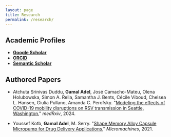 ```yaml
---
layout: page
title: Research
permalink: /research/
---
```


## Academic Profiles

- [**Google Scholar**](https://scholar.google.com/citations?user=-jdIzywAAAAJ&hl=en)
- [**ORCID**](https://orcid.org/my-orcid?orcid=0009-0001-1369-1504)
- [**Semantic Scholar**](https://www.semanticscholar.org/author/1580208659)


## Authored Papers
- Atchuta Srinivas Duddu, **Gamal Adel**, José Camacho-Mateu, Olena Holubowska, Simon A. Rella, Samantha J. Bents, Cécile Viboud, Chelsea L. Hansen, Giulia Pullano, Amanda C. Perofsky. "[Modeling the effects of COVID-19 mobility disruptions on RSV transmission in Seattle, Washington.](https://doi.org/10.1101/2024.09.13.24313667)" *medRxiv*, 2024.

- Youssef Kotb, **Gamal Adel**, M. Serry. "[Shape Memory Alloy Capsule Micropump for Drug Delivery Applications.](https://doi.org/10.3390/mi12050520)" *Micromachines*, 2021.

